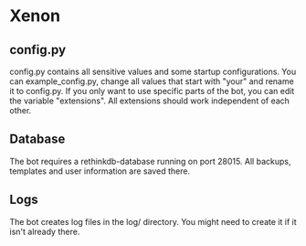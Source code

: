# Xenon

## config.py

config.py contains all sensitive values and some startup configurations.
You can example_config.py, change all values that start with "your" and rename it to config.py.
If you only want to use specific parts of the bot, you can edit the variable "extensions". All extensions should work independent of each other.

## Database

The bot requires a rethinkdb-database running on port 28015. All backups, templates and user information are saved there.

## Logs

The bot creates log files in the log/ directory. You might need to create it if it isn't already there.
